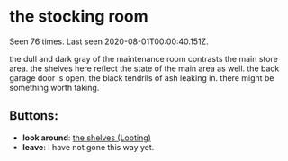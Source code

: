 # the stocking room

Seen 76 times. Last seen 2020-08-01T00:00:40.151Z.

the dull and dark gray of the maintenance room contrasts the main store area. the shelves here reflect the state of the main area as well. the back garage door is open, the black tendrils of ash leaking in. there might be something worth taking.

## Buttons:

- **look around**: [the shelves (Looting)](the-shelves--Looting--wmgctr.md)
- **leave**: I have not gone this way yet.